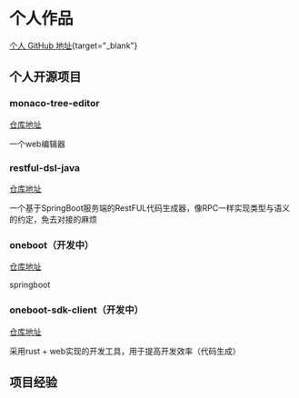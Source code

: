 # 个人作品

[个人 GitHub 地址](https://github.com/alphafoxz){target="\_blank"}

## 个人开源项目

### monaco-tree-editor

[仓库地址](https://github.com/AlphaFoxz/monaco-tree-editor)

一个web编辑器

### restful-dsl-java

[仓库地址](https://github.com/AlphaFoxz/restful-dsl-java)

一个基于SpringBoot服务端的RestFUL代码生成器，像RPC一样实现类型与语义的约定，免去对接的麻烦

### oneboot（开发中）

[仓库地址](https://github.com/AlphaFoxz/oneboot)

springboot

### oneboot-sdk-client（开发中）

[仓库地址](https://github.com/AlphaFoxz/oneboot-sdk-client)

采用rust + web实现的开发工具，用于提高开发效率（代码生成）

## 项目经验
